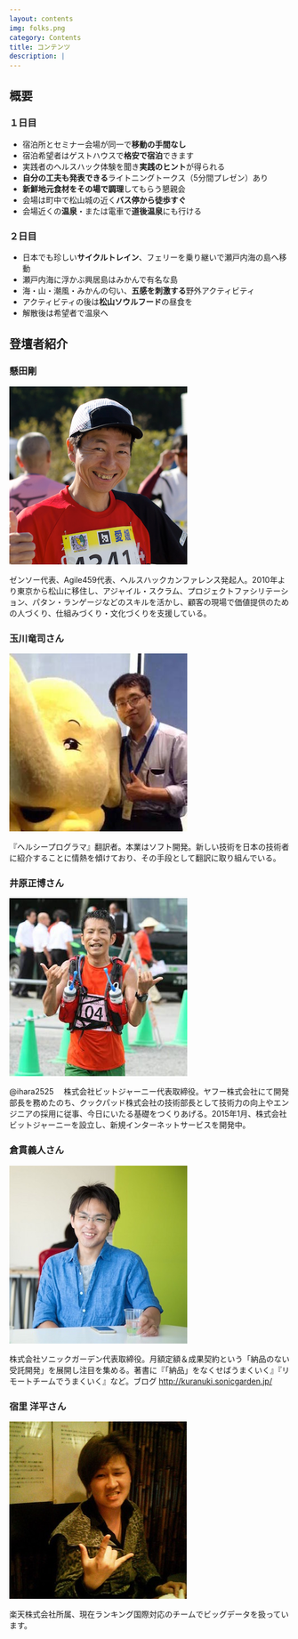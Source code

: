 ```yaml
---
layout: contents
img: folks.png
category: Contents
title: コンテンツ
description: |
---
```


## 概要

### １日目 

* 宿泊所とセミナー会場が同一で**移動の手間なし**
* 宿泊希望者はゲストハウスで**格安で宿泊**できます
* 実践者のヘルスハック体験を聞き**実践のヒント**が得られる
* **自分の工夫も発表できる**ライトニングトークス（5分間プレゼン）あり
* **新鮮地元食材をその場で調理**してもらう懇親会
* 会場は町中で松山城の近く**バス停から徒歩すぐ**
* 会場近くの**温泉**・または電車で**道後温泉**にも行ける

### ２日目

* 日本でも珍しい**サイクルトレイン**、フェリーを乗り継いで瀬戸内海の島へ移動
* 瀬戸内海に浮かぶ興居島はみかんで有名な島
* 海・山・潮風・みかんの匂い、**五感を刺激する**野外アクティビティ
* アクティビティの後は**松山ソウルフード**の昼食を
* 解散後は希望者で温泉へ

## 登壇者紹介

### 懸田剛

![懸田](/img/kkd_profile.png "懸田")

ゼンソー代表、Agile459代表、ヘルスハックカンファレンス発起人。2010年より東京から松山に移住し、アジャイル・スクラム、プロジェクトファシリテーション、パタン・ランゲージなどのスキルを活かし、顧客の現場で価値提供のための人づくり、仕組みづくり・文化づくりを支援している。

### 玉川竜司さん

![玉川さん](/img/tamagawa_profile.jpg "玉川さん")

『ヘルシープログラマ』翻訳者。本業はソフト開発。新しい技術を日本の技術者に紹介することに情熱を傾けており、その手段として翻訳に取り組んでいる。

### 井原正博さん

![井原さん](/img/ihara_profile.jpg "井原さん")


@ihara2525 　株式会社ビットジャーニー代表取締役。ヤフー株式会社にて開発部長を務めたのち、クックパッド株式会社の技術部長として技術力の向上やエンジニアの採用に従事、今日にいたる基礎をつくりあげる。2015年1月、株式会社ビットジャーニーを設立し、新規インターネットサービスを開発中。

### 倉貫義人さん

![倉貫さん](/img/kuranuki_profile.jpg "倉貫さん")


株式会社ソニックガーデン代表取締役。月額定額＆成果契約という「納品のない受託開発」を展開し注目を集める。著書に『「納品」をなくせばうまくいく』『リモートチームでうまくいく』など。ブログ http://kuranuki.sonicgarden.jp/

### 宿里 洋平さん

![宿里さん](/img/yadosato_profile.jpg "宿里さん")

楽天株式会社所属、現在ランキング国際対応のチームでビッグデータを扱っています。



